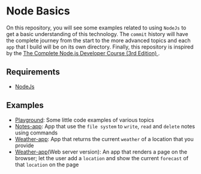 # Node Basics

On this repository, you will see some examples related to using `NodeJs` to get a basic understanding of this technology. The `commit` history will have the complete journey from the start to the more advanced topics and each `app` that I build will be on its own directory. Finally, this repository is inspired by the [The Complete Node.js Developer Course (3rd Edition)
](https://www.udemy.com/course/the-complete-nodejs-developer-course-2/).

## Requirements

- [NodeJs](https://nodejs.org/en/)

## Examples

- [Playground](https://github.com/oscarpolanco/node-basics/tree/master/playground): Some little code examples of various topics
- [Notes-app](https://github.com/oscarpolanco/node-basics/tree/master/notes-app): App that use the `file system` to `write`, `read` and `delete` notes using commands
- [Weather-app](https://github.com/oscarpolanco/node-basics/tree/master/weather-app): App that returns the current `weather` of a location that you provide
- [Weather-app](https://github.com/oscarpolanco/node-basics/tree/master/web-server)(Web server version): An app that renders a page on the browser; let the user add a `location` and show the current `forecast` of that `location` on the page

